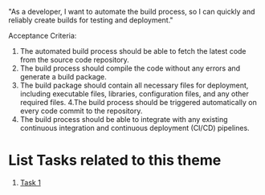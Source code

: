 "As a developer, I want to automate the build process, so I can quickly and reliably create builds for testing and deployment."

Acceptance Criteria:
1. The automated build process should be able to fetch the latest code from the source code repository.
2. The build process should compile the code without any errors and generate a build package.
3. The build package should contain all necessary files for deployment, including executable files, libraries, configuration files, and any other required files.
4.The build process should be triggered automatically on every code commit to the repository.
5. The build process should be able to integrate with any existing continuous integration and continuous deployment (CI/CD) pipelines.

# List Tasks related to this theme
1. [Task 1](tasks/devops_task1.md)
